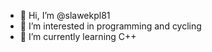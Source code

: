 - 👋 Hi, I’m @slawekpl81
- 👀 I’m interested in programming and cycling
- 🌱 I’m currently learning C++

<!---
slawekpl81/slawekpl81 is a ✨ special ✨ repository because its `README.md` (this file) appears on your GitHub profile.
You can click the Preview link to take a look at your changes.
--->
